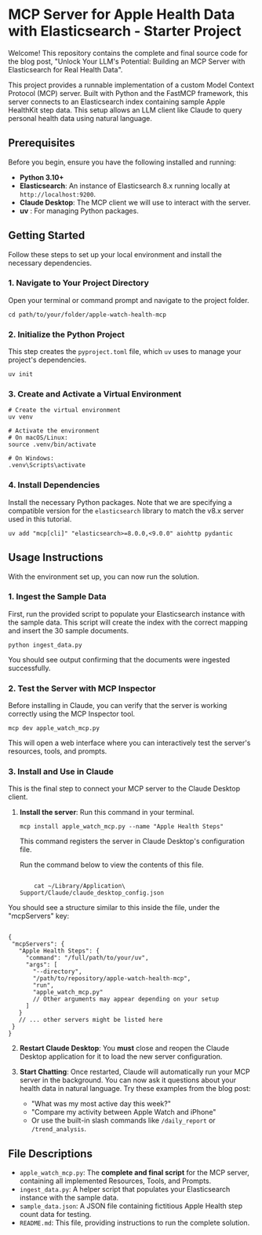 # MCP Server for Apple Health Data with Elasticsearch - Starter Project

Welcome! This repository contains the complete and final source code for the blog post, "Unlock Your LLM's Potential: Building an MCP Server with Elasticsearch for Real Health Data".

This project provides a runnable implementation of a custom Model Context Protocol (MCP) server. Built with Python and the FastMCP framework, this server connects to an Elasticsearch index containing sample Apple HealthKit step data. This setup allows an LLM client like Claude to query personal health data using natural language.

## Prerequisites

Before you begin, ensure you have the following installed and running:

* **Python 3.10+**
* **Elasticsearch**: An instance of Elasticsearch 8.x running locally at `http://localhost:9200`.
* **Claude Desktop**: The MCP client we will use to interact with the server.
* **uv** : For managing Python packages.

## Getting Started

Follow these steps to set up your local environment and install the necessary dependencies.

### 1. Navigate to Your Project Directory

Open your terminal or command prompt and navigate to the project folder.
```shell
cd path/to/your/folder/apple-watch-health-mcp
```

### 2. Initialize the Python Project

This step creates the `pyproject.toml` file, which `uv` uses to manage your project's dependencies.
```shell
uv init
```

### 3. Create and Activate a Virtual Environment

```shell
# Create the virtual environment
uv venv

# Activate the environment
# On macOS/Linux:
source .venv/bin/activate

# On Windows:
.venv\Scripts\activate
```

### 4. Install Dependencies

Install the necessary Python packages. Note that we are specifying a compatible version for the `elasticsearch` library to match the v8.x server used in this tutorial.
```shell
uv add "mcp[cli]" "elasticsearch>=8.0.0,<9.0.0" aiohttp pydantic
```

## Usage Instructions

With the environment set up, you can now run the solution.

### 1. Ingest the Sample Data

First, run the provided script to populate your Elasticsearch instance with the sample data. This script will create the index with the correct mapping and insert the 30 sample documents.
```shell
python ingest_data.py
```
You should see output confirming that the documents were ingested successfully.

### 2. Test the Server with MCP Inspector

Before installing in Claude, you can verify that the server is working correctly using the MCP Inspector tool.
```shell
mcp dev apple_watch_mcp.py
``` 

This will open a web interface where you can interactively test the server's resources, tools, and prompts.

### 3. Install and Use in Claude

This is the final step to connect your MCP server to the Claude Desktop client.

1.  **Install the server**: Run this command in your terminal.
    ```shell
    mcp install apple_watch_mcp.py --name "Apple Health Steps"
    ```
    This command registers the server in Claude Desktop's configuration file.

    Run the command below to view the contents of this file. 
    
    ```shell

        cat ~/Library/Application\ Support/Claude/claude_desktop_config.json  
    
    ```

You should see a structure similar to this inside the file, under the "mcpServers" key: 

 ```shell 

{
  "mcpServers": {
    "Apple Health Steps": {
      "command": "/full/path/to/your/uv",
      "args": [
        "--directory",
        "/path/to/repository/apple-watch-health-mcp",
        "run",
        "apple_watch_mcp.py"
        // Other arguments may appear depending on your setup
      ]
    }
    // ... other servers might be listed here
  }
}

 ``` 


2.  **Restart Claude Desktop**: You **must** close and reopen the Claude Desktop application for it to load the new server configuration.

3.  **Start Chatting**: Once restarted, Claude will automatically run your MCP server in the background. You can now ask it questions about your health data in natural language. Try these examples from the blog post:
    * "What was my most active day this week?" 
    * "Compare my activity between Apple Watch and iPhone"
    * Or use the built-in slash commands like `/daily_report` or `/trend_analysis`.

## File Descriptions

* `apple_watch_mcp.py`: The **complete and final script** for the MCP server, containing all implemented Resources, Tools, and Prompts.
* `ingest_data.py`: A helper script that populates your Elasticsearch instance with the sample data.
* `sample_data.json`: A JSON file containing fictitious Apple Health step count data for testing.
* `README.md`: This file, providing instructions to run the complete solution.

